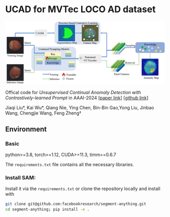 # UCAD for MVTec LOCO AD dataset

![](UCAD/figs/pipeline.png)


Offical code for *Unsupervised Continual Anomaly Detection with Contrastively-learned Prompt* in AAAI-2024 [[paper link]](https://ojs.aaai.org/index.php/AAAI/article/view/28153) [[github link]](https://github.com/shirowalker/UCAD)

Jiaqi Liu*, Kai Wu*, Qiang Nie, Ying Chen, Bin-Bin Gao,Yong Liu, Jinbao Wang, Chengjie Wang, Feng Zheng†

## Environment

### Basic
python>=3.8, torch>=1.12, CUDA>=11.3, timm==0.6.7

The `requirements.txt` file contains all the necessary libraries.

### Install SAM:
Install it via the `requirements.txt` or clone the repository locally and install with
```bash
git clone git@github.com:facebookresearch/segment-anything.git
cd segment-anything; pip install -e .
```
